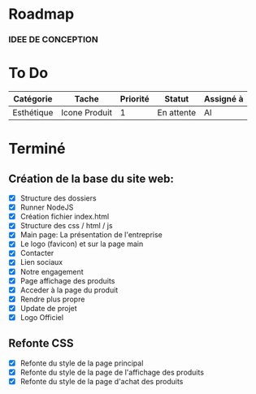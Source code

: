 # Roadmap

### IDEE DE CONCEPTION

# To Do
| Catégorie    | Tache         | Priorité     | Statut      | Assigné à |
|--------------|---------------|--------------|-------------|-----------|
| Esthétique   | Icone Produit |      1       |  En attente |   Al      |

 
# Terminé
## Création de la base du site web:
- [X] Structure des dossiers
- [X] Runner NodeJS
- [X] Création fichier index.html
- [X] Structure des css / html / js
- [X] Main page: La présentation de l'entreprise
- [X] Le logo (favicon) et sur la page main
- [X] Contacter
- [X] Lien sociaux 
- [X] Notre engagement
- [X] Page affichage des produits 
- [X] Acceder à la page du produit
- [X] Rendre plus propre
- [X] Update de projet
- [X] Logo Officiel
## Refonte CSS 
- [X] Refonte du style de la page principal
- [X] Refonte du style de la page de l'affichage des produits
- [X] Refonte du style de la page d'achat des produits 
